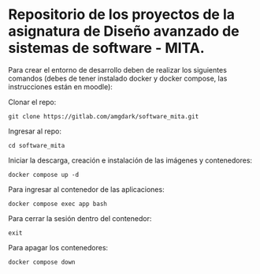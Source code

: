 # Repositorio de los proyectos de la asignatura de Diseño avanzado de sistemas de software - MITA.

Para crear el entorno de desarrollo deben de realizar los siguientes comandos (debes de tener instalado docker y docker compose, las instrucciones están en moodle):

Clonar el repo:
~~~
git clone https://gitlab.com/amgdark/software_mita.git
~~~


Ingresar al repo:
~~~
cd software_mita 
~~~

Iniciar la descarga, creación e instalación de las imágenes y contenedores:
~~~
docker compose up -d
~~~

Para ingresar al contenedor de las aplicaciones:
~~~
docker compose exec app bash
~~~

Para cerrar la sesión dentro del contenedor:
~~~
exit
~~~

Para apagar los contenedores:
~~~
docker compose down
~~~